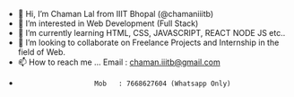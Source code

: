 - 👋 Hi, I’m Chaman Lal from IIIT Bhopal (@chamaniiitb)
- 👀 I’m interested in Web Development (Full Stack)
- 🌱 I’m currently learning  HTML, CSS, JAVASCRIPT, REACT NODE JS etc..
- 💞️ I’m looking to collaborate on Freelance Projects and Internship in the field of Web.
- 📫 How to reach me ... Email : chaman.iiitb@gmail.com
-                        Mob   : 7668627604 (Whatsapp Only)

<!---
chamaniiitb/chamaniiitb is a ✨ special ✨ repository because its `README.md` (this file) appears on your GitHub profile.
You can click the Preview link to take a look at your changes.
--->
